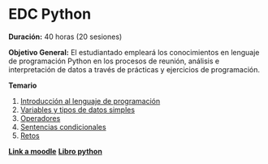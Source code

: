 # EDC Python

**Duración:** 40 horas (20 sesiones)

**Objetivo General:** El estudiantado empleará los conocimientos en lenguaje de programación Python en los procesos de reunión, análisis e interpretación de datos a través de prácticas y ejercicios de programación.

**Temario**

1. [Introducción al lenguaje de programación](./1.IntroduccionLenguajeProgramacion.md)
2. [Variables y tipos de datos simples](./2.VariablesTiposDatosSimples.md)
3. [Operadores](./3.Operadores.md)
4. [Sentencias condicionales](./4.SentenciasCondicionales.md) 
5. [Retos](./16.Retos.md)

[**Link a moodle**](https://educacion.pilares.cdmx.gob.mx/)
[**Libro python**](https://edisciplinas.usp.br/pluginfile.php/7880239/mod_folder/content/0/Eric%20Matthes%20-%20Python%20Crash%20Course-No%20Starch%20Press%20%282023%29.pdf)


